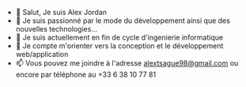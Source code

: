 - 👋 Salut, Je suis Alex Jordan
- 👀 Je suis passionné par le mode du développement ainsi que des nouvelles technologies...
- 🌱 Je suis actuellement en fin de cycle d'ingenierie informatique 
- 💞️ Je compte m'orienter vers la conception et le développement web/application
- 📫 Vous pouvez me joindre à l'adresse alextsague98@gmail.com ou encore par téléphone au +33 6 38 10 77 81

<!---
alex-jordan547/alex-jordan547 is a ✨ special ✨ repository because its `README.md` (this file) appears on your GitHub profile.
You can click the Preview link to take a look at your changes.
--->
